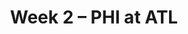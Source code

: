 ---
layout: game
title: Week 2 – PHI at ATL
season: 2019
game_id: 2019_02_PHI_ATL
away_team: PHI
home_team: ATL
---